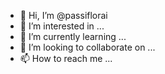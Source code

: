 - 👋 Hi, I’m @passiflorai
- 👀 I’m interested in ...
- 🌱 I’m currently learning ...
- 💞️ I’m looking to collaborate on ...
- 📫 How to reach me ...

<!---
passiflorai/passiflorai is a ✨ special ✨ repository because its `README.md` (this file) appears on your GitHub profile.
You can click the Preview link to take a look at your changes.
--->
